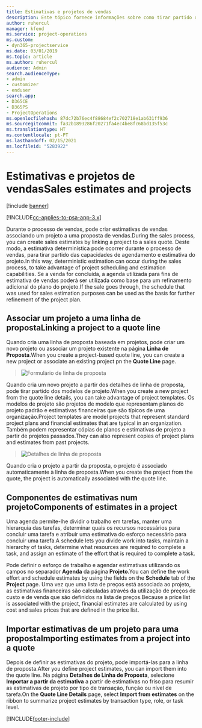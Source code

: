```yaml
---
title: Estimativas e projetos de vendas
description: Este tópico fornece informações sobre como tirar partido da agenda e das estimativas no processo de vendas.
author: ruhercul
manager: kfend
ms.service: project-operations
ms.custom:
- dyn365-projectservice
ms.date: 03/01/2019
ms.topic: article
ms.author: ruhercul
audience: Admin
search.audienceType:
- admin
- customizer
- enduser
search.app:
- D365CE
- D365PS
- ProjectOperations
ms.openlocfilehash: 87dc72b76ec4f88684ef2c702718e1ab631ff936
ms.sourcegitcommit: fa32b1893286f20271fa4ec4be8fc68bd135f53c
ms.translationtype: HT
ms.contentlocale: pt-PT
ms.lasthandoff: 02/15/2021
ms.locfileid: "5283922"
---
```

# <a name="sales-estimates-and-projects"></a><span data-ttu-id="a1328-103">Estimativas e projetos de vendas</span><span class="sxs-lookup"><span data-stu-id="a1328-103">Sales estimates and projects</span></span>

[!include [banner](../includes/psa-now-project-operations.md)]

[!INCLUDE[cc-applies-to-psa-app-3.x](../includes/cc-applies-to-psa-app-3x.md)]

<span data-ttu-id="a1328-104">Durante o processo de vendas, pode criar estimativas de vendas associando um projeto a uma proposta de vendas.</span><span class="sxs-lookup"><span data-stu-id="a1328-104">During the sales process, you can create sales estimates by linking a project to a sales quote.</span></span> <span data-ttu-id="a1328-105">Deste modo, a estimativa determinística pode ocorrer durante o processo de vendas, para tirar partido das capacidades de agendamento e estimativa do projeto.</span><span class="sxs-lookup"><span data-stu-id="a1328-105">In this way, deterministic estimation can occur during the sales process, to take advantage of project scheduling and estimation capabilities.</span></span> <span data-ttu-id="a1328-106">Se a venda for concluída, a agenda utilizada para fins de estimativa de vendas poderá ser utilizada como base para um refinamento adicional do plano do projeto.</span><span class="sxs-lookup"><span data-stu-id="a1328-106">If the sale goes through, the schedule that was used for sales estimation purposes can be used as the basis for further refinement of the project plan.</span></span>

## <a name="linking-a-project-to-a-quote-line"></a><span data-ttu-id="a1328-107">Associar um projeto a uma linha de proposta</span><span class="sxs-lookup"><span data-stu-id="a1328-107">Linking a project to a quote line</span></span>

<span data-ttu-id="a1328-108">Quando cria uma linha de proposta baseada em projetos, pode criar um novo projeto ou associar um projeto existente na página **Linha de Proposta**.</span><span class="sxs-lookup"><span data-stu-id="a1328-108">When you create a project-based quote line, you can create a new project or associate an existing project pn the **Quote Line** page.</span></span> 

> ![Formulário de linha de proposta](media/project-8.png)
 
<span data-ttu-id="a1328-110">Quando cria um novo projeto a partir dos detalhes de linha de proposta, pode tirar partido dos modelos de projeto.</span><span class="sxs-lookup"><span data-stu-id="a1328-110">When you create a new project from the quote line details, you can take advantage of project templates.</span></span> <span data-ttu-id="a1328-111">Os modelos de projeto são projetos de modelo que representam planos do projeto padrão e estimativas financeiras que são típicos de uma organização.</span><span class="sxs-lookup"><span data-stu-id="a1328-111">Project templates are model projects that represent standard project plans and financial estimates that are typical in an organization.</span></span> <span data-ttu-id="a1328-112">Também podem representar cópias de planos e estimativas de projeto a partir de projetos passados.</span><span class="sxs-lookup"><span data-stu-id="a1328-112">They can also represent copies of project plans and estimates from past projects.</span></span>

> ![Detalhes de linha de proposta](media/project-9.png)
  
<span data-ttu-id="a1328-114">Quando cria o projeto a partir da proposta, o projeto é associado automaticamente à linha de proposta.</span><span class="sxs-lookup"><span data-stu-id="a1328-114">When you create the project from the quote, the project is automatically associated with the quote line.</span></span>

## <a name="components-of-estimates-in-a-project"></a><span data-ttu-id="a1328-115">Componentes de estimativas num projeto</span><span class="sxs-lookup"><span data-stu-id="a1328-115">Components of estimates in a project</span></span>

<span data-ttu-id="a1328-116">Uma agenda permite-lhe dividir o trabalho em tarefas, manter uma hierarquia das tarefas, determinar quais os recursos necessários para concluir uma tarefa e atribuir uma estimativa do esforço necessário para concluir uma tarefa.</span><span class="sxs-lookup"><span data-stu-id="a1328-116">A schedule lets you divide work into tasks, maintain a hierarchy of tasks, determine what resources are required to complete a task, and assign an estimate of the effort that is required to complete a task.</span></span>

<span data-ttu-id="a1328-117">Pode definir o esforço de trabalho e agendar estimativas utilizando os campos no separador **Agenda** da página **Projeto**.</span><span class="sxs-lookup"><span data-stu-id="a1328-117">You can define the work effort and schedule estimates by using the fields on the **Schedule** tab of the **Project** page.</span></span> <span data-ttu-id="a1328-118">Uma vez que uma lista de preços está associada ao projeto, as estimativas financeiras são calculadas através da utilização de preços de custo e de venda que são definidos na lista de preços.</span><span class="sxs-lookup"><span data-stu-id="a1328-118">Because a price list is associated with the project, financial estimates are calculated by using cost and sales prices that are defined in the price list.</span></span>

## <a name="importing-estimates-from-a-project-into-a-quote"></a><span data-ttu-id="a1328-119">Importar estimativas de um projeto para uma proposta</span><span class="sxs-lookup"><span data-stu-id="a1328-119">Importing estimates from a project into a quote</span></span>

<span data-ttu-id="a1328-120">Depois de definir as estimativas do projeto, pode importá-las para a linha de proposta.</span><span class="sxs-lookup"><span data-stu-id="a1328-120">After you define project estimates, you can import them into the quote line.</span></span> <span data-ttu-id="a1328-121">Na página **Detalhes de Linha de Proposta**, selecione **Importar a partir da estimativa** a partir de estimativas no friso para resumir as estimativas de projeto por tipo de transação, função ou nível de tarefa.</span><span class="sxs-lookup"><span data-stu-id="a1328-121">On the **Quote Line Details** page, select **Import from estimates** on the ribbon to summarize project estimates by transaction type, role, or task level.</span></span>


[!INCLUDE[footer-include](../includes/footer-banner.md)]